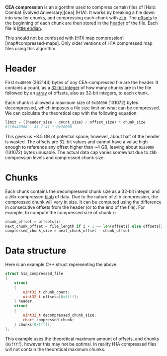 **CEA compression** is an algorithm used to compress certain files of [Halo: Combat Evolved Aniversary][cea] (H1A). It works by breaking a file down into smaller chunks, and compressing each chunk with [zlib][]. The [offsets][offset-wiki] to the beginning of each chunk are then stored in the [header][header-wiki] of the file. Each file is [little endian][little-endian-wiki].

This should not be confused with [H1X map compression][map#compressed-maps]. Only older versions of H1A compressed map files using this algorithm.

# Header
First `0x40000` (262144) bytes of any CEA-compressed file are the header. It contains a count, as a [32-bit integer][32-bit-wiki] of how many chunks are in the file followed by an [array][array-wiki] of offsets, also as 32-bit integers, to each chunk.

Each chunk is allowed a maximum size of `0x20000` (131072) bytes decompressed, which imposes a file size limit on what can be compressed. We can calculate the theoretical cap with the following equation:

```python
limit = ((header_size - count_size) / offset_size) * chunk_size
#((0x40000 - 4) / 4) * 0x20000
```

This gives us ~8.5 GB of potential space; however, about half of the header is wasted. The offsets are 32-bit values and cannot have a value high enough to reference any offset higher than ~4 GB, leaving about `0x20000` (131072) bytes unusable. The actual data cap varies somewhat due to zlib compression levels and compressed chunk size.

# Chunks
Each chunk contains the decompressed chunk size as a 32-bit integer, and a zlib-compressed [blob][blob-wiki] of data. Due to the nature of zlib compression, the compressed chunk will vary in size. It can be computed using the difference in consecutive offsets from the header (or to the end of the file). For example, to compute the compressed size of chunk `i`:

```python
chunk_offset = offsets[i]
next_chunk_offset = file_length if i + 1 == len(offsets) else offsets[i + 1]
compressed_chunk_size = next_chunk_offset - chunk_offset
```

# Data structure
Here is an example C++ struct representing the above:

```cpp
struct h1a_compressed_file
{
	struct
	{
		uint32_t chunk_count;
		uint32_t offsets[0xffff];
	} header;
	struct
	{
		uint32_t decompressed_chunk_size;
		char* compressed_chunk;
	} chunks[0xffff];
};
```

This example uses the theoretical maximum amount of offsets, and chunks (`0xffff`), however this may not be optimal. In reality H1A compressed files will not contain the theoretical maximum chunks.

[zlib]: https://en.wikipedia.org/wiki/Zlib
[offset-wiki]: https://en.wikipedia.org/wiki/Offset_%28computer_science%29
[little-endian-wiki]: https://en.wikipedia.org/wiki/Endianness
[header-wiki]: https://en.wikipedia.org/wiki/Header_%28computing%29
[32-bit-wiki]: https://en.wikipedia.org/wiki/32-bit_computing
[array-wiki]: https://en.wikipedia.org/wiki/Array_data_structure
[blob-wiki]: https://en.wikipedia.org/wiki/Binary_large_object
